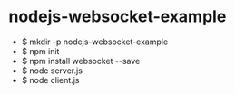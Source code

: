 # nodejs-websocket-example

* $ mkdir -p nodejs-websocket-example
* $ npm init
* $ npm install websocket --save
* $ node server.js
* $ node client.js
